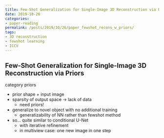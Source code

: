 ```yaml
---
title: Few-Shot Generalization for Single-Image 3D Reconstruction via Priors
date: 2019-10-26
categories:
- paper-reading
permalink: /posts/2019/10/26/paper_fewshot_recons_w_priors/
tags:
- 3D reconstruction
- fewshot learning
- ICCV
---
```


## Few-Shot Generalization for Single-Image 3D Reconstruction via Priors

category priors
- prior shape + input image
- sparsity of output space -> lack of data
    - need priors!
- generalize to novel object with no additional training
    - generatizability of NN rather than fewshot method
- so... quite similar to conditional U-Net
    - with iterative refinement
    - in multiview case: one new image in one step
